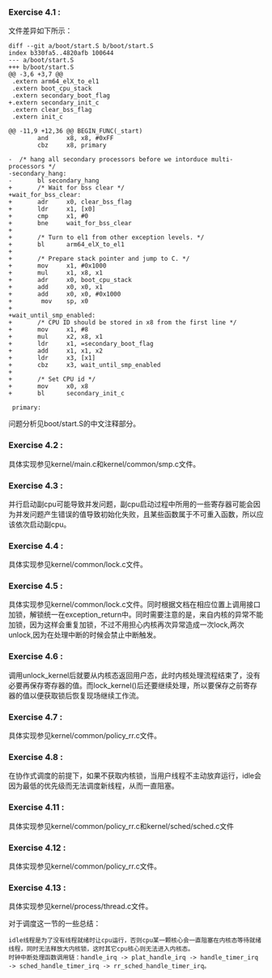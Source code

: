 ### Exercise 4.1 :

文件差异如下所示：

```
diff --git a/boot/start.S b/boot/start.S
index b330fa5..4820afb 100644
--- a/boot/start.S
+++ b/boot/start.S
@@ -3,6 +3,7 @@
 .extern arm64_elX_to_el1
 .extern boot_cpu_stack
 .extern secondary_boot_flag
+.extern secondary_init_c
 .extern clear_bss_flag
 .extern init_c
 
@@ -11,9 +12,36 @@ BEGIN_FUNC(_start)
        and     x8, x8, #0xFF
        cbz     x8, primary
 
-  /* hang all secondary processors before we intorduce multi-processors */
-secondary_hang:
-       bl secondary_hang
+       /* Wait for bss clear */
+wait_for_bss_clear:
+       adr     x0, clear_bss_flag
+       ldr     x1, [x0]
+       cmp     x1, #0
+       bne     wait_for_bss_clear
+
+       /* Turn to el1 from other exception levels. */
+       bl      arm64_elX_to_el1
+
+       /* Prepare stack pointer and jump to C. */
+       mov     x1, #0x1000
+       mul     x1, x8, x1
+       adr     x0, boot_cpu_stack
+       add     x0, x0, x1
+       add     x0, x0, #0x1000
+        mov    sp, x0
+
+wait_until_smp_enabled:
+       /* CPU ID should be stored in x8 from the first line */
+       mov     x1, #8
+       mul     x2, x8, x1
+       ldr     x1, =secondary_boot_flag
+       add     x1, x1, x2
+       ldr     x3, [x1]
+       cbz     x3, wait_until_smp_enabled
+
+       /* Set CPU id */
+       mov     x0, x8
+       bl      secondary_init_c
 
 primary:
```

问题分析见boot/start.S的中文注释部分。

### Exercise 4.2 :

具体实现参见kernel/main.c和kernel/common/smp.c文件。

### Exercise 4.3 :

并行启动副cpu可能导致并发问题，副cpu启动过程中所用的一些寄存器可能会因为并发问题产生错误的值导致初始化失败，且某些函数属于不可重入函数，所以应该依次启动副cpu。

### Exercise 4.4 :

具体实现参见kernel/common/lock.c文件。

### Exercise 4.5 :

具体实现参见kernel/common/lock.c文件。同时根据文档在相应位置上调用接口加锁，解锁统一在exception_return中。同时需要注意的是，来自内核的异常不能加锁，因为这样会重复加锁，不过不用担心内核再次异常造成一次lock,两次unlock,因为在处理中断的时候会禁止中断触发。

### Exercise 4.6 :

调用unlock_kernel后就要从内核态返回用户态，此时内核处理流程结束了，没有必要再保存寄存器的值。而lock_kernel()后还要继续处理，所以要保存之前寄存器的值以便获取锁后恢复现场继续工作流。

### Exercise 4.7 :

具体实现参见kernel/common/policy_rr.c文件。

### Exercise 4.8 :

在协作式调度的前提下，如果不获取内核锁，当用户线程不主动放弃运行，idle会因为最低的优先级而无法调度新线程，从而一直阻塞。

### Exercise 4.11 :

具体实现参见kernel/common/policy_rr.c和kernel/sched/sched.c文件

### Exercise 4.12 :

具体实现参见kernel/common/policy_rr.c文件。

### Exercise 4.13 :

具体实现参见kernel/process/thread.c文件。

对于调度这一节的一些总结：

	idle线程是为了没有线程就绪时让cpu运行，否则cpu某一颗核心会一直阻塞在内核态等待就绪线程，同时无法释放大内核锁，这时其它cpu核心则无法进入内核态。
	时钟中断处理函数调用链：handle_irq -> plat_handle_irq -> handle_timer_irq -> sched_handle_timer_irq -> rr_sched_handle_timer_irq。
